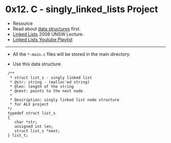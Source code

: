 # 0x12. C - singly_linked_lists Project #
* Resource
* Read about [data structures](https://alx-intranet.hbtn.io/concepts/120) first.
* [Linked Lists](https://alx-intranet.hbtn.io/rltoken/joxg32-tt4lUh8Afgst8tA) 2008 UNSW Lecture.
* [Linked Lists Youtube Playlist](https://alx-intranet.hbtn.io/rltoken/epKUCIcoA6XaN1T3Vtr_9w)
<hr />

* All the ```*-main.c``` files will be stored in the main directory.

* Use this data structure.

```
 /**
  * struct list_s - singly linked list
  * @str: string - (malloc'ed string)
  * @len: length of the string
  * @next: points to the next node
  *
  * Description: singly linked list node structure
  * for ALX project
 */
 typedef struct list_s
 {
 	char *str;
 	unsigned int len;
 	struct list_s *next;
 } list_t;
 ```
 